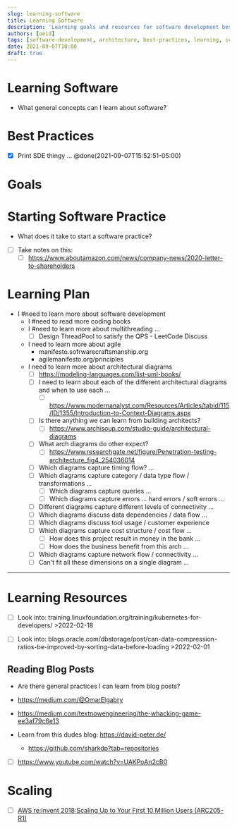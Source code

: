 ```yaml
---
slug: learning-software
title: Learning Software
description: 'Learning goals and resources for software development best practices, architecture, and scaling.'
authors: [oeid]
tags: [software-development, architecture, best-practices, learning, scaling]
date: 2021-09-07T10:00
draft: true
---
```


# Learning Software
- What general concepts can I learn about software?

# Best Practices
- [x] Print SDE thingy ... @done(2021-09-07T15:52:51-05:00)

# Goals 
# Starting Software Practice
- What does it take to start a software practice?
- [ ] Take notes on this: 
	- [ ] https://www.aboutamazon.com/news/company-news/2020-letter-to-shareholders

# Learning Plan
* I #need to learn more about software development
	* I #need to read more coding books
	* I #need to learn more about multithreading ...
		* [ ] Design ThreadPool to satisfy the QPS - LeetCode Discuss
	* I need to learn more about agile
		* manifesto.sofrwarecraftsmanship.org
		* agilemanifesto.org/principles
	* I need to learn more about architectural diagrams
		* [ ] https://modeling-languages.com/list-uml-books/
		* [ ] I need to learn about each of the different architectural diagrams and when to use each ...
			* [ ] https://www.modernanalyst.com/Resources/Articles/tabid/115/ID/1355/Introduction-to-Context-Diagrams.aspx
		* [ ] Is there anything we can learn from building architects?
			* [ ] https://www.archisoup.com/studio-guide/architectural-diagrams
		* [ ] What arch diagrams do other expect?
			* [ ] https://www.researchgate.net/figure/Penetration-testing-architecture_fig4_254036014
		* [ ] Which diagrams capture timing flow? ...
		* [ ] Which diagrams capture category / data type flow / transformations ...
			* [ ] Which diagrams capture queries ...
			* [ ] Which diagrams capture errors ... hard errors / soft errors ...
		* [ ] Different diagrams capture different levels of connectivity ...
		* [ ] Which diagrams discuss data dependencies / data flow ...
		* [ ] Which diagrams discuss tool usage / customer experience 
		* [ ] Which diagrams capture cost structure / cost flow ... 
			* [ ] How does this project result in money in the bank ... 
			* [ ] How does the business benefit from this arch ...
		* [ ] Which diagrams capture network flow / connectivity ... 
		* [ ] Can't fit all these dimensions on a single diagram ...

---------


# Learning Resources
* [ ] Look into: training.linuxfoundation.org/training/kubernetes-for-developers/  >2022-02-18

* [ ] Look into: blogs.oracle.com/dbstorage/post/can-data-compression-ratios-be-improved-by-sorting-data-before-loading  >2022-02-01

## Reading Blog Posts
- Are there general practices I can learn from blog posts?

- https://medium.com/@OmarElgabry
- https://medium.com/textnowengineering/the-whacking-game-ee3af79c6e13
- Learn from this dudes blog: https://david-peter.de/
    - https://github.com/sharkdp?tab=repositories

- [ ] https://www.youtube.com/watch?v=UAKPoAn2cB0



# Scaling
- [ ] [AWS re:Invent 2018:Scaling Up to Your First 10 Million Users (ARC205-R1)](https://www.youtube.com/watch?v=Ma3xWDXTxRg)
